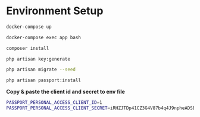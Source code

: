 
# Environment Setup

```bash
docker-compose up 

docker-compose exec app bash

composer install

php artisan key:generate

php artisan migrate --seed

php artisan passport:install
```

**Copy & paste the client id and secret to env file** 
```bash
PASSPORT_PERSONAL_ACCESS_CLIENT_ID=1
PASSPORT_PERSONAL_ACCESS_CLIENT_SECRET=iRHZJTDp41CZ3G4V87b4q4J9npheADSB7ZRNTxyd
```